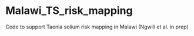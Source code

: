 # Malawi_TS_risk_mapping
Code to support Taenia solium risk mapping in Malawi (Ngwili et al. in prep)
